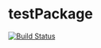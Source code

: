 # testPackage

[![Build Status](https://github.com/NedSlider/testPackage.jl/actions/workflows/CI.yml/badge.svg?branch=main)](https://github.com/NedSlider/testPackage.jl/actions/workflows/CI.yml?query=branch%3Amain)
